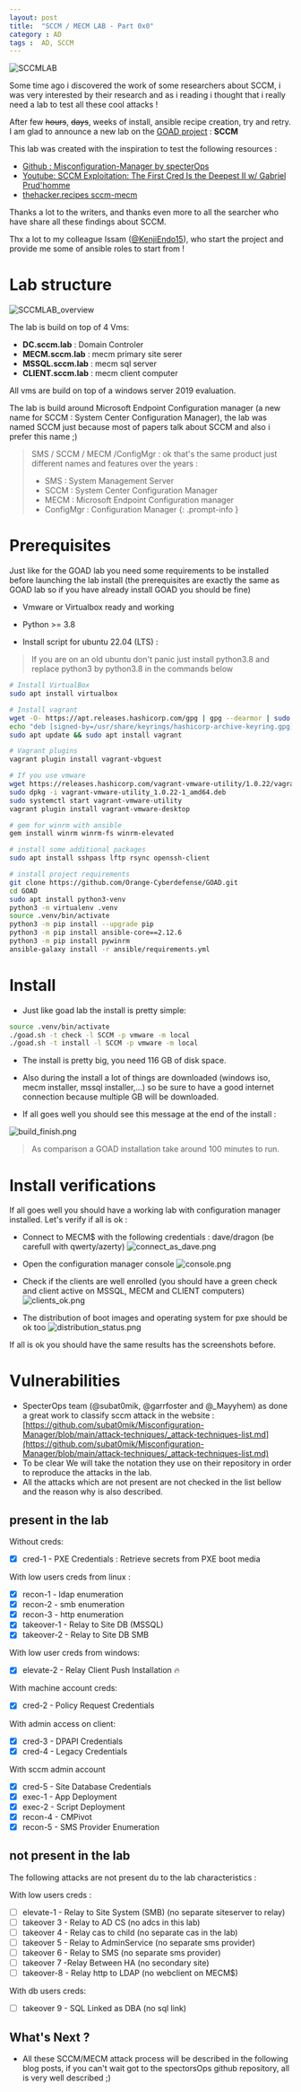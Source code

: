 ```yaml
---
layout: post
title:  "SCCM / MECM LAB - Part 0x0"
category : AD
tags :  AD, SCCM
---
```


![SCCMLAB](/assets/blog/SCCM/SCCMLAB.png)

Some time ago i discovered the work of some researchers about SCCM, i was very interested by their research and as i reading i thought that i really need a lab to test all these cool attacks !

After few ~~hours~~, ~~days~~, weeks of install, ansible recipe creation, try and retry. I am glad to announce a new lab on the [GOAD project](https://github.com/Orange-Cyberdefense/GOAD) : **SCCM**

This lab was created with the inspiration to test the following resources :
- [Github : Misconfiguration-Manager by specterOps](https://github.com/subat0mik/Misconfiguration-Manager/tree/main)
- [Youtube: SCCM Exploitation: The First Cred Is the Deepest II w/ Gabriel Prud'homme](https://www.youtube.com/watch?v=W9PC9erm_pI)
- [thehacker.recipes sccm-mecm](https://www.thehacker.recipes/a-d/movement/sccm-mecm)

Thanks a lot to the writers, and thanks even more to all the searcher who have share all these findings about SCCM.

Thx a lot to my colleague Issam ([@KenjiEndo15](https://twitter.com/KenjiEndo15)), who start the project and provide me some of ansible roles to start from !

# Lab structure

![SCCMLAB_overview](/assets/blog/SCCM/SCCMLAB_overview.png)

The lab is build on top of 4 Vms:
- **DC.sccm.lab** :  Domain Controler 
- **MECM.sccm.lab** : mecm primary site serer
- **MSSQL.sccm.lab** : mecm sql server
- **CLIENT.sccm.lab** : mecm client computer

All vms are build on top of a windows server 2019 evaluation.

The lab is build around Microsoft Endpoint Configuration manager (a new name for SCCM : System Center Configuration Manager), the lab was named SCCM just because most of papers talk about SCCM and also i prefer this name ;)

> SMS / SCCM / MECM /ConfigMgr : ok that's the same product just different names and features over the years :
> - SMS : System Management Server
> - SCCM : System Center Configuration Manager
> - MECM : Microsoft Endpoint Configuration manager
> - ConfigMgr : Configuration Manager
{: .prompt-info } 

# Prerequisites
Just like for the GOAD lab you need some requirements to be installed before launching the lab install (the prerequisites are exactly the same as GOAD lab so if you have already install GOAD you should be fine)

- Vmware or Virtualbox ready and working
- Python >= 3.8

- Install script for ubuntu 22.04 (LTS) :
> If you are on an old ubuntu don't panic just install python3.8 and replace python3 by python3.8 in the commands below

```bash
# Install VirtualBox
sudo apt install virtualbox

# Install vagrant
wget -O- https://apt.releases.hashicorp.com/gpg | gpg --dearmor | sudo tee /usr/share/keyrings/hashicorp-archive-keyring.gpg
echo "deb [signed-by=/usr/share/keyrings/hashicorp-archive-keyring.gpg] https://apt.releases.hashicorp.com $(lsb_release -cs) main" | sudo tee /etc/apt/sources.list.d/hashicorp.list
sudo apt update && sudo apt install vagrant

# Vagrant plugins
vagrant plugin install vagrant-vbguest

# If you use vmware
wget https://releases.hashicorp.com/vagrant-vmware-utility/1.0.22/vagrant-vmware-utility_1.0.22-1_amd64.deb
sudo dpkg -i vagrant-vmware-utility_1.0.22-1_amd64.deb
sudo systemctl start vagrant-vmware-utility
vagrant plugin install vagrant-vmware-desktop

# gem for winrm with ansible
gem install winrm winrm-fs winrm-elevated

# install some additional packages
sudo apt install sshpass lftp rsync openssh-client

# install project requirements
git clone https://github.com/Orange-Cyberdefense/GOAD.git
cd GOAD
sudo apt install python3-venv
python3 -m virtualenv .venv
source .venv/bin/activate
python3 -m pip install --upgrade pip
python3 -m pip install ansible-core==2.12.6
python3 -m pip install pywinrm
ansible-galaxy install -r ansible/requirements.yml
```

# Install

- Just like goad lab the install is pretty simple:

```bash
source .venv/bin/activate
./goad.sh -t check -l SCCM -p vmware -m local
./goad.sh -t install -l SCCM -p vmware -m local
```

- The install is pretty big, you need 116 GB of disk space.
- Also during the install a lot of things are downloaded (windows iso, mecm installer, mssql installer,...) so be sure to have a good internet connection because multiple GB will be downloaded.

- If all goes well you should see this message at the end of the install :

![build_finish.png](/assets/blog/SCCM/build_finish.png)

> As comparison a GOAD installation take around 100 minutes to run.

# Install verifications

If all goes well you should have a working lab with configuration manager installed.
Let's verify if all is ok :

- Connect to MECM$ with the following credentials : dave/dragon (be carefull with qwerty/azerty)
![connect_as_dave.png](/assets/blog/SCCM/connect_as_dave.png)

- Open the configuration manager console
![console.png](/assets/blog/SCCM/console.png)

- Check if the clients are well enrolled (you should have a green check and client active on MSSQL, MECM and CLIENT computers)
![clients_ok.png](/assets/blog/SCCM/clients_ok.png)

- The distribution of boot images and operating system for pxe should be ok too
![distribution_status.png](/assets/blog/SCCM/distribution_status.png)

If all is ok you should have the same results has the screenshots before.

# Vulnerabilities

- SpecterOps team (@subat0mik, @garrfoster and @_Mayyhem) as done a great work to classify sccm attack in the website : 
[https://github.com/subat0mik/Misconfiguration-Manager/blob/main/attack-techniques/_attack-techniques-list.md](https://github.com/subat0mik/Misconfiguration-Manager/blob/main/attack-techniques/_attack-techniques-list.md)
- To be clear We will take the notation they use on their repository in order to reproduce the attacks in the lab.
- All the attacks which are not present are not checked in the list bellow and the reason why is also described.

## present in the lab
Without creds:
- [X] cred-1 - PXE Credentials : Retrieve secrets from PXE boot media

With low users creds from linux :
- [X] recon-1 - ldap enumeration
- [X] recon-2 - smb enumeration
- [X] recon-3 - http enumeration
- [X] takeover-1 - Relay to Site DB (MSSQL)
- [X] takeover-2 - Relay to Site DB SMB

With low user creds from windows:
- [X] elevate-2 - Relay Client Push Installation :fire:

With machine account creds:
- [X] cred-2 - Policy Request Credentials

With admin access on client:
- [X] cred-3 - DPAPI Credentials
- [X] cred-4 - Legacy Credentials

With sccm admin account
- [X] cred-5 - Site Database Credentials
- [X] exec-1 - App Deployment
- [X] exec-2 - Script Deployment
- [X] recon-4 - CMPivot
- [X] recon-5 - SMS Provider Enumeration

## not present in the lab
The following attacks are not present du to the lab characteristics :

With low users creds :
- [ ] elevate-1 - Relay to Site System (SMB) (no separate siteserver to relay)
- [ ] takeover 3 - Relay to AD CS (no adcs in this lab)
- [ ] takeover 4 - Relay cas to child (no separate cas in the lab)
- [ ] takeover 5 - Relay to AdminService (no separate sms provider)
- [ ] takeover 6 - Relay to SMS (no separate sms provider)
- [ ] takeover 7  -Relay Between HA (no secondary site)
- [ ] takeover-8 - Relay http to LDAP (no webclient on MECM$)

With db users creds:
- [ ] takeover 9 - SQL Linked as DBA  (no sql link)

## What's Next ?

- All these SCCM/MECM attack process will be described in the following blog posts, if you can't wait got to the spectorsOps github repository, all is very well described ;)



